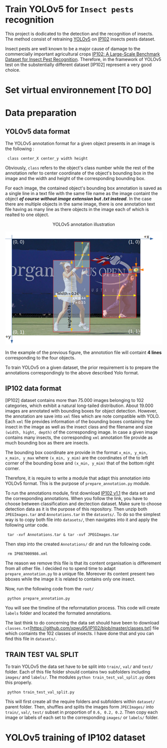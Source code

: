 # Train YOLOv5 for `Insect pests` recognition

This project is dodicated to the detection and the recognition of insects. 
The method consist of retraining [YOLOv5](https://github.com/ultralytics/yolov5) on [IP102](https://github.com/xpwu95/IP102) insects pests dataset. 

Insect pests are well known to be a major cause of damage to the commercially important agricultural crops [IP102: A Large-Scale Benchmark Dataset for Insect Pest Recognition](https://openaccess.thecvf.com/content_CVPR_2019/papers/Wu_IP102_A_Large-Scale_Benchmark_Dataset_for_Insect_Pest_Recognition_CVPR_2019_paper.pdf). Therefore, in the framework of YOLOv5 test on the substentially different dataset [IP102] represent a very good choice. 

# Set virtual environnement [TO DO]

# Data preparation

## YOLOv5 data format
The YOLOv5 annotation format for a given object presents in an image is the following :
```
 class center_X center_y width height
```
Obviously, ```class``` refers to the object's class number while the rest of the annotation refer to center coordinate of the object's bounding box in the image and the width and height of the corresponding bounding box. 

For each image, the contained object's bounding box annotation is saved as a single line in a text file with the same file name as the image containt the object ***of course without image extension but .txt instead***. In the case there are multiple objects in the same image, there is one annotation text file having as many line as there objects in the image each of which is realted to one object.
<div align="center">YOLOv5 annotation illustration</div>
<p align="center"><img width="800" alt="PR_step1" src="https://github.com/The-Quantum/insect_recognition/blob/main/notebook/Yolo_annotations_illustration.png"></p>

In the example of the previous figure, the annototion file will containt **4 lines** corresponding to the four objects. 

To train YOLOv5 on a given dataset, the prior requirement is to prepare the annotations correspondingly to the above described Yolo format. 

## IP102 data format
[IP102] dataset contains more than 75.000 images belonging to 102 categories, which exhibit a natural long-tailed distribution. About 19.000 images are annotated with bounding boxes for object detection. However, the annotation are save into `xml` files which are note compatible with YOLO. Each `xml` file prevides information of the bounding boxes containing the insect in the image as well as the insect class and the filename and size `(width, hight, depth)` of the corresponding image. In case a given image contains many insects, the corresponding `xml` annotation file provide as much bounding box as there are insects.

The bounding box coordinate are provide in the format ```x_min, y_min, x_main, y_max``` where `(x_min, y_mim)` are the coordinates of the to left corner of the bounding boxe and `(x_min, y_mim)` that of the bottom right corner. 

Therefore, it is require to write a module that adapt this annotation into YOLOv5 format. This is the purpose of `prepare_annotation.py` module.

To run the annotations module, first download [IP102 v1.1](https://drive.google.com/drive/folders/1svFSy2Da3cVMvekBwe13mzyx38XZ9xWo?usp=sharing) the data set and the corresponding annotations. When you follow the link, you have to choose between classification and dectection dataset. Make sure to choose detection data as it is the purpose of this repository.
Then unzip both `JPEGImages.tar` and `Annotations.tar` in the `datasets/`. To do so the simplest way is to copy both file into `datasets/`, then navigates into it and apply the following untar code.
```
 tar -xvf Annotations.tar & tar -xvf JPEGImages.tar
```

Then step into the created `Annotations/` dir and run the following code.
```
 rm IP087000986.xml
```
The reason we remove this file is that its content organisation is differement from all other file. I decided no to spend time to adapt `prepare_annotation.py` to a unique file. Moreover its content present two bboxes while the image it is related to contains only one insect.

Now, run the following code from the `root/` 
```
 python prepare_annotation.py
```
You will see the timeline of the reformatation process. This code will create `labels` folder and located the formated annotations. 

The last think to do concerning the data set should have been to download `classes.txt`[https://github.com/xpwu95/IP102/blob/master/classes.txt] file which containts the 102 classes of insects. I have done that and you can find this file in `datasets/`.

## TRAIN TEST VAL SPLIT
To train  YOLOv5 the data set have to be split into `train/`, `val/` and `test/` folder. Each of this file folder should contains two subfolders including `images/` and `labels/`. The modules `python train_test_val_split.py` does this properly.
```
 python train_test_val_split.py
```
This will first create all the require folders and subfolders within `dataset/` parent folder. Then, shuffles and splits the images form `JPECImages/` into `train/`, `val/`, `test/` subset in proportion of `0.6, 0.2, 0.2`. Then copy each image or labels of each set to the corresponding `images/` or `labels/` folder.

# YOLOv5 training of IP102 dataset
